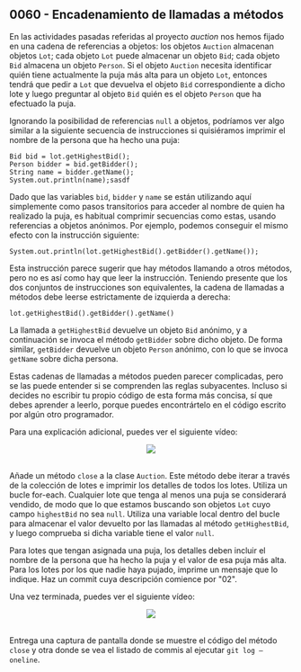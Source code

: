 ## 0060 - Encadenamiento de llamadas a métodos

En las actividades pasadas referidas al proyecto *auction* nos hemos fijado en una cadena de referencias a objetos: los objetos `Auction` almacenan objetos `Lot`; cada objeto `Lot` puede almacenar un objeto `Bid`; cada objeto `Bid` almacena un objeto `Person`. Si el objeto `Auction` necesita identificar quién tiene actualmente la puja más alta para un objeto `Lot`, entonces tendrá que pedir a `Lot` que devuelva el objeto `Bid` correspondiente a dicho lote y luego preguntar al objeto `Bid` quién es el objeto `Person`
que ha efectuado la puja.

Ignorando la posibilidad de referencias `null` a objetos, podríamos ver algo similar a la siguiente secuencia de instrucciones si quisiéramos imprimir el nombre de la persona que ha hecho una puja:

    Bid bid = lot.getHighestBid();
    Person bidder = bid.getBidder();
    String name = bidder.getName();
    System.out.println(name);sasdf

Dado que las variables `bid`, `bidder` y `name` se están utilizando aquí simplemente como pasos transitorios para acceder al nombre de quien ha realizado la puja, es habitual comprimir secuencias como estas, usando referencias a objetos anónimos. Por ejemplo, podemos conseguir el mismo efecto con la instrucción siguiente:

    System.out.println(lot.getHighestBid().getBidder().getName());

Esta instrucción parece sugerir que hay métodos llamando a otros métodos, pero no es así como hay que leer la instrucción. Teniendo presente que los dos conjuntos de instrucciones son equivalentes, la cadena de llamadas a métodos debe leerse estrictamente de izquierda a derecha:

    lot.getHighestBid().getBidder().getName()

La llamada a `getHighestBid` devuelve un objeto `Bid` anónimo, y a continuación se invoca el método `getBidder` sobre dicho objeto. De forma similar, `getBidder` devuelve un objeto `Person` anónimo, con lo que se invoca `getName` sobre dicha persona.

Estas cadenas de llamadas a métodos pueden parecer complicadas, pero se las puede entender si se comprenden las reglas subyacentes. Incluso si decides no escribir tu propio código de esta forma más concisa, sí que debes aprender a leerlo, porque puedes encontrártelo en el código escrito por algún otro programador.

Para una explicación adicional, puedes ver el siguiente vídeo:

<div align="center">
<a href="https://youtu.be/Etf_5WCzOKg"><img src="https://img.youtube.com/vi/Etf_5WCzOKg/0.jpg" ></a>
</div>
<br>

Añade un método `close` a la clase `Auction`. Este método debe iterar a través de la colección de lotes e imprimir los detalles de todos los lotes. Utiliza un bucle for-each. Cualquier lote que tenga al menos una puja se considerará vendido, de modo que lo que estamos buscando son objetos `Lot` cuyo campo `highestBid` no sea `null`. Utiliza una variable local dentro del bucle para almacenar el valor devuelto por las llamadas al método `getHighestBid`, y luego comprueba si dicha variable tiene el valor `null`.

Para lotes que tengan asignada una puja, los detalles deben incluir el nombre de la
persona que ha hecho la puja y el valor de esa puja más alta. Para los lotes por los que
nadie haya pujado, imprime un mensaje que lo indique. Haz un commit cuya descripción comience por "02".

Una vez terminada, puedes ver el siguiente vídeo:

<div align="center">
<a href="https://youtu.be/pj8alhMdjCc"><img src="https://img.youtube.com/vi/pj8alhMdjCc/0.jpg" ></a>
</div>
<br>

Entrega una captura de pantalla donde se muestre el código del método `close` y otra donde se vea el listado de commis al ejecutar `git log —oneline`.
